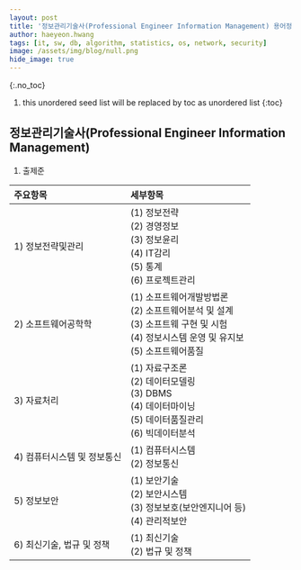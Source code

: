 ```yaml
---
layout: post
title: '정보관리기술사(Professional Engineer Information Management) 용어정리' 
author: haeyeon.hwang
tags: [it, sw, db, algorithm, statistics, os, network, security]
image: /assets/img/blog/null.png
hide_image: true
---
```


{:.no_toc}
1. this unordered seed list will be replaced by toc as unordered list
{:toc}

## 정보관리기술사(Professional Engineer Information Management)

1. 출제준

주요항목|세부항목
:---|:---
1) 정보전략및관리|(1) 정보전략</br>(2) 경영정보</br>(3) 정보윤리</br>(4) IT감리</br>(5) 통계</br>(6) 프로젝트관리
2) 소프트웨어공학학|(1) 소프트웨어개발방법론</br>(2) 소프트웨어분석 및 설계</br>(3) 소프트웨 구현 및 시험</br>(4) 정보시스템 운영 및 유지보</br>(5) 소프트웨어품질
3) 자료처리|(1) 자료구조론</br>(2) 데이터모델링</br>(3) DBMS</br>(4) 데이터마이닝</br>(5) 데이터품질관리</br>(6) 빅데이터분석</br>
4) 컴퓨터시스템 및 정보통신|(1) 컴퓨터시스템</br>(2) 정보통신
5) 정보보안|(1) 보안기술</br>(2) 보안시스템</br>(3) 정보보호(보안엔지니어 등)</br>(4) 관리적보안
6) 최신기술, 법규 및 정책|(1) 최신기술</br>(2) 법규 및 정책



   